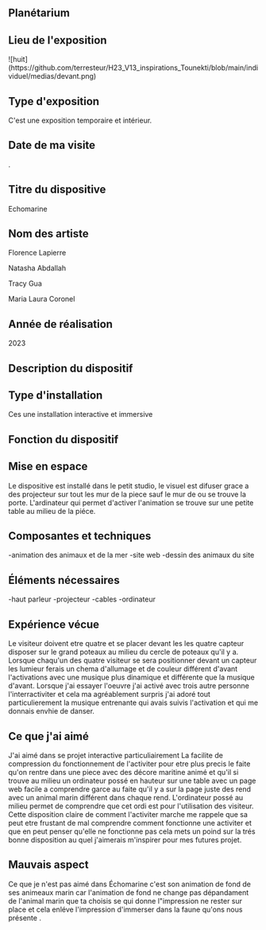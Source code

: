 <h2>Planétarium</h2>

<h2>Lieu de l'exposition</h2>
![huit](https://github.com/terresteur/H23_V13_inspirations_Tounekti/blob/main/individuel/medias/devant.png)
<h2>Type d'exposition</h2>
C'est une exposition temporaire et intérieur.

<h2>Date de ma visite</h2>
 .

<h2>Titre du dispositive</h2>
Echomarine

<h2>Nom des artiste</h2>
Florence Lapierre

Natasha Abdallah

Tracy Gua

Maria Laura Coronel

<h2>Année de réalisation</h2>
2023

<h2>Description du dispositif</h2>


<h2>Type d'installation </h2>
Ces une installation interactive et immersive

<h2>Fonction du dispositif </h2>

<h2>Mise en espace</h2>
Le dispositive est installé dans le petit studio, le visuel est difuser grace a des projecteur sur tout les mur de la piece sauf le mur de ou se trouve la porte. L'ardinateur qui permet d'activer l'animation se trouve sur une petite table au milieu de la piéce.

<h2>Composantes et techniques</h2>
-animation des animaux et de la mer
-site web
-dessin des animaux du site

<h2>Éléments nécessaires</h2>
-haut parleur
-projecteur
-cables
-ordinateur 

<h2>Expérience vécue</h2>
Le visiteur doivent etre quatre et se placer devant les les quatre capteur disposer sur le grand poteaux au milieu du cercle de poteaux qu'il y a. Lorsque chaqu'un des quatre visiteur se sera positionner devant un capteur les lumieur ferais un chema d'allumage et de couleur différent d'avant l'activations avec une musique plus dinamique et différente que la musique d'avant. Lorsque j'ai essayer l'oeuvre j'ai activé avec trois autre personne l'interractiviter et cela ma agréablement surpris j'ai adoré tout particulierement la musique entrenante qui avais suivis l'activation et qui me donnais envhie de danser.

<h2>Ce que j'ai aimé</h2>
J'ai aimé dans se projet interactive particuliairement La facilite de compression du fonctionnement de l'activiter pour etre plus precis le faite qu'on rentre dans une piece avec des décore maritine animé et qu'il si trouve au milieu un ordinateur possé en hauteur sur une table avec un page web facile a comprendre garce au faite qu'il y a sur la page juste des rend avec un animal marin différent dans chaque rend. L'ordinateur possé au milieu permet de comprendre que cet ordi est pour l'utilisation des visiteur. Cette disposition claire de comment l'activiter marche me rappele que sa peut etre frustant de mal comprendre comment fonctionne une activiter et que en peut penser qu'elle ne fonctionne pas cela mets un poind sur la trés bonne disposition au quel j'aimerais m'inspirer pour mes futures projet.

<h2>Mauvais aspect</h2>
Ce que je n'est pas aimé dans Échomarine c'est son animation de fond de ses animeaux marin car l'animation de fond ne change pas dépandament de l'animal marin que ta choisis se qui donne l"impression ne rester sur place et cela enléve l'impression d'immerser dans la faune qu'ons nous présente .
